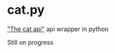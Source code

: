 # cat.py
["The ](https://bit.ly/2EqoBMo)[cat ](thecatapi.comthecatapi.com)[api"](https://bit.ly/2EqoBMohttps://bit.ly/2EqoBMo) api wrapper in python

Still on progress